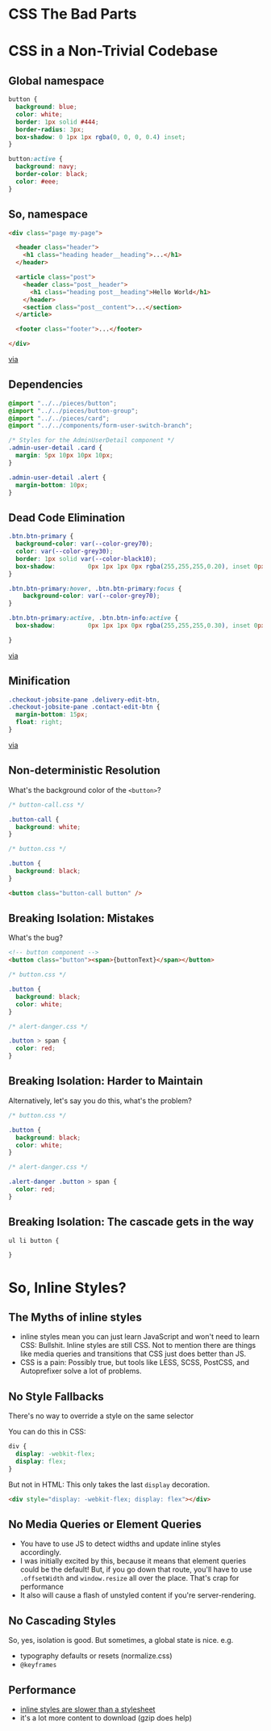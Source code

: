 # CSS The Bad Parts











# CSS in a Non-Trivial Codebase

<div style="display: none">
* 4 minor problems ← _There are work-arounds_
* 2 hard problems ← _You need a tool to solve these_
</div>












## Global namespace

```css
button {
  background: blue;
  color: white;
  border: 1px solid #444;
  border-radius: 3px;
  box-shadow: 0 1px 1px rgba(0, 0, 0, 0.4) inset;
}

button:active {
  background: navy;
  border-color: black;
  color: #eee;
}
```

<div style="display: none">
We've just introduced two new global variables! This means we can never use the `.button` class again. Worse: if we do, nothing will error. CSS is happy to let you override current behavior, even if it's an accident.

Of course, you can namespace your classes. Plenty of systems have developed to do this:

* OOCSS
* SMACSS
* BEM
* SUIT
* even inline styles
</div>











## So, namespace

```html
<div class="page my-page">

  <header class="header">
    <h1 class="heading header__heading">...</h1>
  </header>

  <article class="post">
    <header class="post__header">
      <h1 class="heading post__heading">Hello World</h1>
    </header>
    <section class="post__content">...</section>
  </article>

  <footer class="footer">...</footer>

</div>
```
[via](http://markdalgleish.github.io/presentation-the-case-for-css-modules/#15)

<div style="display: none">
This absolutely gets around the problem, but it's error prone. Ideally, you'd have a system were styles were automatically scoped to their component and their component only.
</div>











## Dependencies

```css
@import "../../pieces/button";
@import "../../pieces/button-group";
@import "../../pieces/card";
@import "../../components/form-user-switch-branch";

/* Styles for the AdminUserDetail component */
.admin-user-detail .card {
  margin: 5px 10px 10px 10px;
}

.admin-user-detail .alert {
  margin-bottom: 10px;
}
```

<div style="display: none">
Of course, it's easy to forget to import the button. And, that might work if something else requires the button already … until you remove that other thing. And there's no way for the build to know that you're missing a dependency!
</div>














## Dead Code Elimination

```css
.btn.btn-primary {
  background-color: var(--color-grey70);
  color: var(--color-grey30);
  border: 1px solid var(--color-black10);
  box-shadow:         0px 1px 1px 0px rgba(255,255,255,0.20), inset 0px 1px 1px 0px rgba(255,255,255,0.30);
}

.btn.btn-primary:hover, .btn.btn-primary:focus {
    background-color: var(--color-grey70);
}

.btn.btn-primary:active, .btn.btn-info:active {
  box-shadow:         0px 1px 1px 0px rgba(255,255,255,0.30), inset 0px 1px 2px 0px rgba(0,0,0,0.40);

}
```
[via](https://github.com/Getable/constructable/blob/9ab035a24731a2c551449aad099129288ae5c25e/client/pieces/button/index.css#L116-L130)

<div style="display: none">
Remove all instances of `.btn-primary` from the app, and the CSS will still come down. But, there's no way to know the css isn't needed anymore.
</div>




## Minification

```css
.checkout-jobsite-pane .delivery-edit-btn,
.checkout-jobsite-pane .contact-edit-btn {
  margin-bottom: 15px;
  float: right;
}
```
[via](https://github.com/Getable/constructable/blob/9ab035a24731a2c551449aad099129288ae5c25e/client/components/checkout-jobsite-step/index.css)

<div style="display: none">
ooof… that's a lot for the browser to download. It would be better if something could hash that classname and shorten it for us.
</div>





## Non-deterministic Resolution

What's the background color of the `<button>`?

```css
/* button-call.css */

.button-call {
  background: white;
}
```

```css
/* button.css */

.button {
  background: black;
}
```

```html
<button class="button-call button" />
```

<div style="display: none">
Answer: We don't know!

In CSS, the last file was loaded to win. If you're loading CSS async, or can't determine the order which your css files are bundled together, you can't predict what applying both these classes will do.

This is where we start to have specificity wars, and that's a never ending struggle once you start it.

Imagine you're on a page that loads just `button-call.css`, then you go to another page that loads `button.css`. Your same button is going to change background colors, and good luck trying to repro the issue!
</div>










## Breaking Isolation: Mistakes

What's the bug?

```html
<!-- button component -->
<button class="button"><span>{buttonText}</span></button>
```

```css
/* button.css */

.button {
  background: black;
  color: white;
}
```

```css
/* alert-danger.css */

.button > span {
  color: red;
}
```

<div style="display: none">
Answer: all buttons now have a red color.

This works because your new rule in `alert-danger.css` is more specific than the one on `button.css`. But, you've just accidentally changed the text color of all buttons!
</div>















## Breaking Isolation: Harder to Maintain
Alternatively, let's say you do this, what's the problem?

```css
/* button.css */

.button {
  background: black;
  color: white;
}
```

```css
/* alert-danger.css */

.alert-danger .button > span {
  color: red;
}
```

<div style="display: none">
Now, you've locked alert-danger into the dom structure of the button component. It makes it very hard to ensure you can change the button component without affecting who-knows-what-else.

### problems
* The DOM structure of button now can't be changed w/o breaking alert-danger
* There's now a specificity war between `alert-danger` and `button`. You aren't guaranteed that CSS changes to `button` won't break `alert-danger`.

</div>










## Breaking Isolation: The cascade gets in the way

```css
ul li button {

}
```

<div style="display: none">
Selectors are not very specific. The cascade can get in your way and cause unintentional side effects. The easy answer is to _always_ use class names. _Never_ style elements directly.
</div>









# So, Inline Styles?

<div style="display: none">
These problems were shamelessly stolen from the same deck that introduced [inline styles for react](https://speakerdeck.com/vjeux/react-css-in-js).

But, inline styles [have their own problems](https://byjoeybaker.com/react-inline-styles).
</div>

## The Myths of inline styles
* inline styles mean you can just learn JavaScript and won't need to learn CSS: Bullshit. Inline styles are still CSS. Not to mention there are things like media queries and transitions that CSS just does better than JS.
* CSS is a pain: Possibly true, but tools like LESS, SCSS, PostCSS, and Autoprefixer solve a lot of problems.

## No Style Fallbacks

There's no way to override a style on the same selector

You can do this in CSS:
```css
div {
  display: -webkit-flex;
  display: flex;
}
```

But not in HTML: This only takes the last `display` decoration.
```html
<div style="display: -webkit-flex; display: flex"></div>
```

## No Media Queries or Element Queries
* You have to use JS to detect widths and update inline styles accordingly.
* I was initially excited by this, because it means that element queries could be the default! But, if you go down that route, you'll have to use `.offsetWidth` and `window.resize` all over the place. That's crap for performance
* It also will cause a flash of unstyled content if you're server-rendering.

## No Cascading Styles
So, yes, isolation is good. But sometimes, a global state is nice. e.g.

* typography defaults or resets (normalize.css)
* `@keyframes`

## Performance
* [inline styles are slower than a stylesheet](http://jsperf.com/class-vs-inline-styles/6)
* it's a lot more content to download (gzip does help)



